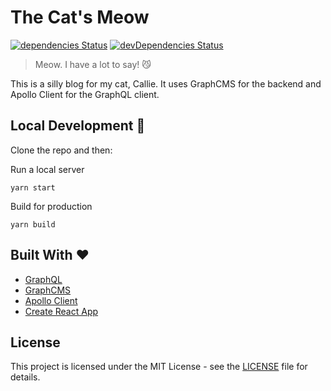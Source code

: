 # The Cat's Meow
[![dependencies Status](https://david-dm.org/melanieseltzer/the-cats-meow/status.svg)](https://david-dm.org/melanieseltzer/the-cats-meow) [![devDependencies Status](https://david-dm.org/melanieseltzer/the-cats-meow/dev-status.svg)](https://david-dm.org/melanieseltzer/the-cats-meow?type=dev)

> Meow. I have a lot to say! 😼

This is a silly blog for my cat, Callie. It uses GraphCMS for the backend and Apollo Client for the GraphQL client.

## Local Development 🚀

Clone the repo and then:

Run a local server

```
yarn start
```

Build for production

```
yarn build
```

## Built With ❤️

- [GraphQL](https://graphql.org/)
- [GraphCMS](https://app.graphcms.com/)
- [Apollo Client](https://www.apollographql.com/client)
- [Create React App](https://github.com/facebook/create-react-app)

## License

This project is licensed under the MIT License - see the [LICENSE](LICENSE) file for details.